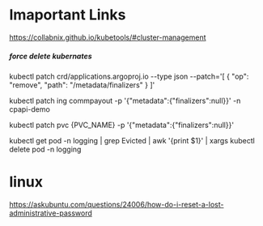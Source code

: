 # Imaportant Links

https://collabnix.github.io/kubetools/#cluster-management


##### force delete kubernates

kubectl patch crd/applications.argoproj.io --type json --patch='[ { "op": "remove", "path": "/metadata/finalizers" } ]'

kubectl patch ing commpayout -p '{"metadata":{"finalizers":null}}' -n cpapi-demo

kubectl patch pvc {PVC_NAME} -p '{"metadata":{"finalizers":null}}'

kubectl get pod -n logging | grep Evicted | awk '{print $1}' | xargs kubectl delete pod -n logging


# linux
https://askubuntu.com/questions/24006/how-do-i-reset-a-lost-administrative-password
